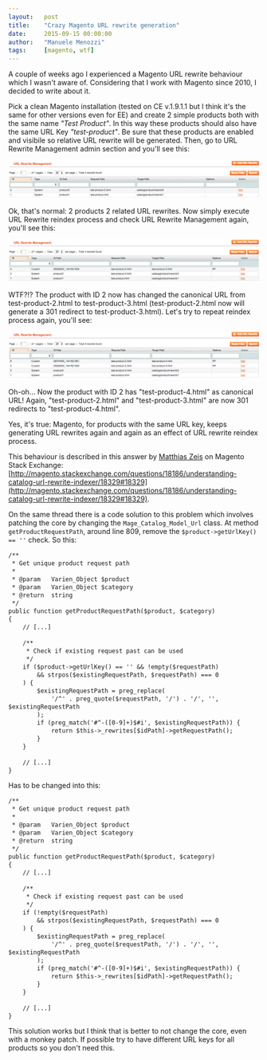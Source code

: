 ```yaml
---
layout:   post
title:    "Crazy Magento URL rewrite generation"
date:     2015-09-15 00:00:00
author:   "Manuele Menozzi"
tags:     [magento, wtf]
---
```


A couple of weeks ago I experienced a Magento URL rewrite behaviour which I wasn't aware of. Considering that I work with Magento since 2010, I decided to write about it.

Pick a clean Magento installation (tested on CE v.1.9.1.1 but I think it's the same for other versions even for EE) and create 2 simple products both with the same name *"Test Product"*. In this way these products should also have the same URL Key *"test-product"*. Be sure that these products are enabled and visibile so relative URL rewrite will be generated. Then, go to URL Rewrite Management admin section and you'll see this:

![image](/img/posts/2015-09-15-crazy-magento-url-rewrite-generation/img1.png)

Ok, that's normal: 2 products 2 related URL rewrites. Now simply execute URL Rewrite reindex process and check URL Rewrite Management again, you'll see this:

![image](/img/posts/2015-09-15-crazy-magento-url-rewrite-generation/img2.png)

WTF?!? The product with ID 2 now has changed the canonical URL from test-product-2.html to test-product-3.html (test-product-2.html now will generate a 301 redirect to test-product-3.html). Let's try to repeat reindex process again, you'll see:

![image](/img/posts/2015-09-15-crazy-magento-url-rewrite-generation/img3.png)

Oh-oh... Now the product with ID 2 has "test-product-4.html" as canonical URL! Again, "test-product-2.html" and "test-product-3.html" are now 301 redirects to "test-product-4.html".

Yes, it's true: Magento, for products with the same URL key, keeps generating URL rewrites again and again as an effect of URL rewrite reindex process.

This behaviour is described in this answer by [Matthias Zeis](https://twitter.com/mzeis) on Magento Stack Exchange: [http://magento.stackexchange.com/questions/18186/understanding-catalog-url-rewrite-indexer/18329#18329](http://magento.stackexchange.com/questions/18186/understanding-catalog-url-rewrite-indexer/18329#18329).

On the same thread there is a code solution to this problem which involves patching the core by changing the `Mage_Catalog_Model_Url` class.
At method `getProductRequestPath`, around line 809, remove the `$product->getUrlKey() == ''` check. So this:

    /**
     * Get unique product request path
     *
     * @param   Varien_Object $product
     * @param   Varien_Object $category
     * @return  string
     */
    public function getProductRequestPath($product, $category)
    {
        // [...]

        /**
         * Check if existing request past can be used
         */
        if ($product->getUrlKey() == '' && !empty($requestPath)
            && strpos($existingRequestPath, $requestPath) === 0
        ) {
            $existingRequestPath = preg_replace(
                '/^' . preg_quote($requestPath, '/') . '/', '', $existingRequestPath
            );
            if (preg_match('#^-([0-9]+)$#i', $existingRequestPath)) {
                return $this->_rewrites[$idPath]->getRequestPath();
            }
        }

        // [...]
    }
     
Has to be changed into this:

	/**
     * Get unique product request path
     *
     * @param   Varien_Object $product
     * @param   Varien_Object $category
     * @return  string
     */
    public function getProductRequestPath($product, $category)
    {
    	// [...]
    	
    	/**
         * Check if existing request past can be used
         */
        if (!empty($requestPath)
            && strpos($existingRequestPath, $requestPath) === 0
        ) {
            $existingRequestPath = preg_replace(
                '/^' . preg_quote($requestPath, '/') . '/', '', $existingRequestPath
            );
            if (preg_match('#^-([0-9]+)$#i', $existingRequestPath)) {
                return $this->_rewrites[$idPath]->getRequestPath();
            }
        }
            
        // [...]
    }

This solution works but I think that is better to not change the core, even with a monkey patch. If possible try to have different URL keys for all products so you don't need this.
